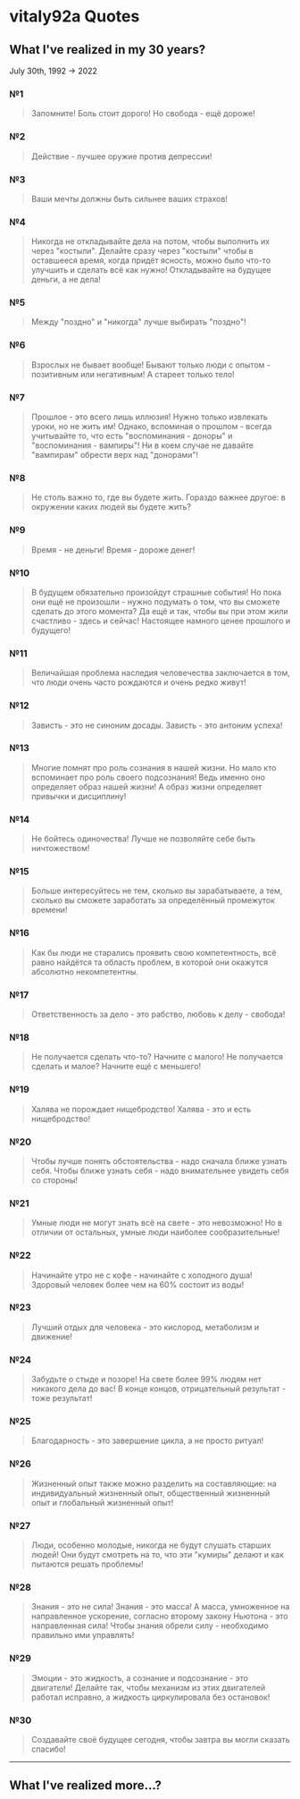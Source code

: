 # vitaly92a Quotes

## What I've realized in my 30 years?

July 30th, 1992 -> 2022

### №1

> Запомните! Боль стоит дорого! Но свобода - ещё дороже!

### №2

> Действие - лучшее оружие против депрессии!

### №3

> Ваши мечты должны быть сильнее ваших страхов!

### №4

> Никогда не откладывайте дела на потом, чтобы выполнить их через "костыли". Делайте сразу через "костыли" чтобы в оставшееся время, когда придёт ясность, можно было что-то улучшить и сделать всё как нужно! Откладывайте на будущее деньги, а не дела!

### №5

> Между "поздно" и "никогда" лучше выбирать "поздно"!

### №6

> Взрослых не бывает вообще! Бывают только люди с опытом - позитивным или негативным! А стареет только тело!

### №7

> Прошлое - это всего лишь иллюзия! Нужно только извлекать уроки, но не жить им! Однако, вспоминая о прошлом - всегда учитывайте то, что есть "воспоминания - доноры" и "воспоминания - вампиры"! Ни в коем случае не давайте "вампирам" обрести верх над "донорами"!

### №8

> Не столь важно то, где вы будете жить. Гораздо важнее другое: в окружении каких людей вы будете жить?

### №9

> Время - не деньги! Время - дороже денег!

### №10

> В будущем обязательно произойдут страшные события! Но пока они ещё не произошли - нужно подумать о том, что вы сможете сделать до этого момента? Да ещё и так, чтобы вы при этом жили счастливо - здесь и сейчас! Настоящее намного ценее прошлого и будущего!

### №11

> Величайшая проблема наследия человечества заключается в том, что люди очень часто рождаются и очень редко живут!

### №12

> Зависть - это не синоним досады. Зависть - это антоним успеха!

### №13

> Многие помнят про роль сознания в нашей жизни. Но мало кто вспоминает про роль своего подсознания! Ведь именно оно определяет образ нашей жизни! А образ жизни определяет привычки и дисциплину!

### №14

> Не бойтесь одиночества! Лучше не позволяйте себе быть ничтожеством!

### №15

> Больше интересуйтесь не тем, сколько вы зарабатываете, а тем, сколько вы сможете заработать за определённый промежуток времени!

### №16

> Как бы люди не старались проявить свою компетентность, всё равно найдётся та область проблем, в которой они окажутся абсолютно некомпетентны.

### №17

> Ответственность за дело - это рабство, любовь к делу - свобода!

### №18

> Не получается сделать что-то? Начните с малого! Не получается сделать и малое? Начните ещё с меньшего!

### №19

> Халява не порождает нищебродство! Халява - это и есть нищебродство!

### №20

> Чтобы лучше понять обстоятельства - надо сначала ближе узнать себя. Чтобы ближе узнать себя - надо внимательнее увидеть себя со стороны!

### №21

> Умные люди не могут знать всё на свете - это невозможно! Но в отличии от остальных, умные люди наиболее сообразительные!

### №22

> Начинайте утро не с кофе - начинайте с холодного душа! Здоровый человек более чем на 60% состоит из воды!

### №23

> Лучший отдых для человека - это кислород, метаболизм и движение!

### №24

> Забудьте о стыде и позоре! На свете более 99% людям нет никакого дела до вас! В конце концов, отрицательный результат - тоже результат!

### №25

> Благодарность - это завершение цикла, а не просто ритуал!

### №26

> Жизненный опыт также можно разделить на составляющие: на индивидуальный жизненный опыт, общественный жизненный опыт и глобальный жизненный опыт!

### №27

> Люди, особенно молодые, никогда не будут слушать старших людей! Они будут смотреть на то, что эти "кумиры" делают и как пытаются решать проблемы!

### №28

> Знания - это не сила! Знания - это масса! А масса, умноженное на направленное ускорение, согласно второму закону Ньютона - это направленная сила! Чтобы знания обрели силу - необходимо правильно ими управлять!

### №29

> Эмоции - это жидкость, а сознание и подсознание - это двигатели! Делайте так, чтобы механизм из этих двигателей работал исправно, а жидкость циркулировала без остановок!

### №30

> Создавайте своё будущее сегодня, чтобы завтра вы могли сказать спасибо!

---

## What I've realized more...?
